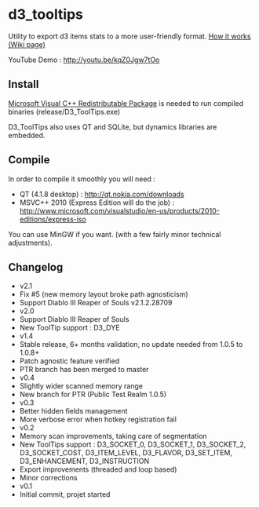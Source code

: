 d3_tooltips
===========

Utility to export d3 items stats to a more user-friendly format.
<a href="https://github.com/d3dev/d3_tooltips/wiki/How-it-works">How it works (Wiki page)</a>

YouTube Demo : http://youtu.be/kqZ0Jgw7tOo

Install
-------

<a href="http://www.microsoft.com/en-us/download/details.aspx?id=5555">Microsoft Visual C++ Redistributable Package</a> is needed to run compiled binaries (release/D3_ToolTips.exe)

D3_ToolTips also uses QT and SQLite, but dynamics libraries are embedded.

Compile
----------

In order to compile it smoothly you will need :
 - QT (4.1.8 desktop) : http://qt.nokia.com/downloads
 - MSVC++ 2010 (Express Edition will do the job) : http://www.microsoft.com/visualstudio/en-us/products/2010-editions/express-iso

You can use MinGW if you want. (with a few fairly minor technical adjustments).

Changelog
---------
 - v2.1
  - Fix #5 (new memory layout broke path agnosticism)
  - Support Diablo III Reaper of Souls v2.1.2.28709
 - v2.0
  - Support Diablo III Reaper of Souls
  - New ToolTip support : D3_DYE
 - v1.4
  - Stable release, 6+ months validation, no update needed from 1.0.5 to 1.0.8+
  - Patch agnostic feature verified
  - PTR branch has been merged to master
 - v0.4
  - Slightly wider scanned memory range
  - New branch for PTR (Public Test Realm 1.0.5)
 - v0.3
  - Better hidden fields management
  - More verbose error when hotkey registration fail
 - v0.2
  - Memory scan improvements, taking care of segmentation
  - New ToolTips support : D3_SOCKET_0, D3_SOCKET_1, D3_SOCKET_2, D3_SOCKET_COST, D3_ITEM_LEVEL, D3_FLAVOR, D3_SET_ITEM, D3_ENHANCEMENT, D3_INSTRUCTION
  - Export improvements (threaded and loop based)
  - Minor corrections
 - v0.1
  - Initial commit, projet started

